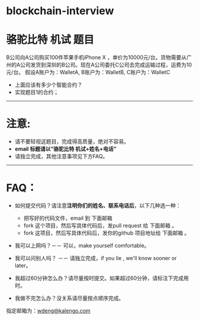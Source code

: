 # blockchain-interview
# 骆驼比特 机试 题目

B公司向A公司购买100件苹果手机iPhone X ，单价为10000元/台。货物需要从广州的A公司发货到深圳的B公司。现在A公司委托C公司去完成运输过程，运费为10元/台。
假设A账户为：WalletA, B账户为：WalletB, C账户为：WalletC

 - 上面应该有多少个智能合约？
 - 实现题目1的合约；

------
# 注意:
   

 - 请不要轻视这题目，完成得高质量，绝对不容易。
 - **email 标题请以“骆驼比特 机试+姓名+电话”**
 - 请独立完成，其他注意事项见下方FAQ。

------   

# FAQ：

 - 如何提交代码？请注意**注明你们的姓名、联系电话后**，以下几种选一种：
     - 把写好的代码文件，email 到 下面邮箱 
     - fork 这个项目，然后写具体代码后，发pull request 给 下面邮箱 。
     - fork 这项目，然后写具体代码后，发你的github 项目地址给 下面邮箱 。

 - 我可以上网吗？－－ 可以，make yourself comfortable。
 - 我可以问别人吗？ －－ 请独立完成，if you lie , we'll know sooner or later。
 - 我超过60分钟怎么办？请尽量按时提交。如果超过60分钟，请标注下完成用时。
 - 我做不完怎么办？没关系请尽量按点顺序完成。
 
指定邮箱为：wdeng@kalengo.com
